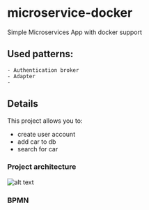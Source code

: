 # microservice-docker
Simple Microservices App with docker support

## Used patterns:
    - Authentication broker
    - Adapter
    - 

## Details

This project allows you to:
- create user account
- add car to db
- search for car

### Project architecture
![alt text](https://i.imgur.com/QmWx2aL.png)

### BPMN
